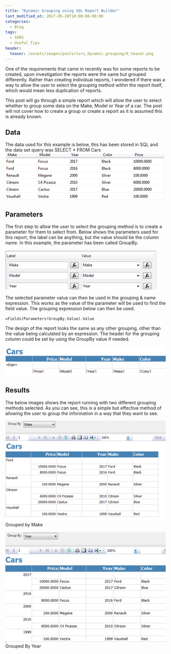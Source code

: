 ```yaml
---
title: "Dynamic Grouping using SQL Report Builder"
last_modified_at: 2017-05-20T18:00:00-00:00
categories:
  - Blog
tags:
  - SSRS
  - Useful Tips
header:
  teaser: /assets/images/posts/ssrs_dynamic_grouping/0_teaser.png
---
```

One of the requirements that came in recently was for some reports to be created, upon investigation the reports were the same but grouped differently. Rather than creating individual reports, I wondered if there was a way to allow the user to select the grouping method within the report itself, which would mean less duplication of reports.

This post will go through a simple report which will allow the user to select whether to group some data on the Make, Model or Year of a car. The post will not cover how to create a group or create a report as it is assumed this is already known.

## Data
The data used for this example is below, this has been stored in SQL and the data set query was SELECT * FROM Cars
![DataSet being used](/assets/images/posts/ssrs_dynamic_grouping/1-ssrs-dynamic-grouping-table.png)

## Parameters
The first step to allow the user to select the grouping method is to create a parameter for them to select from. Below shows the parameters used for this report, the label can be anything, but the value should be the column name. In this example, the parameter has been called GroupBy.

![Parameters set in SSRS](/assets/images/posts/ssrs_dynamic_grouping/2-ssrs-dynamic-grouping-params.png)

The selected parameter value can then be used in the grouping & name expression. This works as the value of the parameter will be used to find the field value. The grouping expression below can then be used.

`=Fields(Parameters!GroupBy.Value).Value`

The design of the report looks the same as any other grouping, other than the value being calculated by an expression. The header for the grouping column could be set by using the GroupBy value if needed.

![Report in design mode](/assets/images/posts/ssrs_dynamic_grouping/3-ssrs-dynamic-grouping-designer.png)

## Results
The below images shows the report running with two different grouping methods selected. As you can see, this is a simple but effective method of allowing the user to group the information in a way that they want to see.

![Report grouped by Make](/assets/images/posts/ssrs_dynamic_grouping/4-ssrs-dynamic-grouping-grouped-make.png)
Grouped by Make

![Report grouped by Year](/assets/images/posts/ssrs_dynamic_grouping/5-ssrs-dynamic-grouping-grouped-year.png)
Grouped By Year